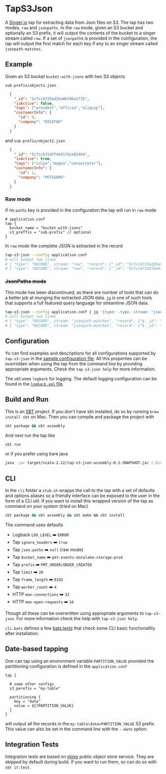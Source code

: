 # TapS3Json
A [Singer.io](https://github.com/singer-io/getting-started) tap for extracting data from Json files on S3. The tap has
two modes, `raw` and `jsonpaths`. In the `raw` mode, given an S3 bucket and optionally an S3 prefix, it will output the
contents of the bucket to a singer stream called `raw`. If a set of `jsonpath`s is provided in the configuration,
the tap will output the first match for each key if any to an singer stream called `jsonpath-matches`.

## Example
Given an S3 bucket `bucket-with-jsons` with two S3 objects

`sub-prefix/object1.json`
```json
  {
    "_id": "5cfcc6725ed2ba0bf86a3715",
    "isActive": false,
    "tags": ["proident","officia","aliquip"],
    "customerInfo": {
      "id": 0,
      "company": "DIGIFAD"
    }
  }
```
and `sub-prefix/object2.json`
```json
  {
    "_id": "5cfcc672d3f4e41fdce82464",
    "isActive": true,
    "tags": ["culpa","magna","consectetur"],
    "customerInfo": {
      "id": 1,
      "company": "PETIGEMS"
    }
  }
```

### Raw mode
If no `paths` key is provided in the configuration the tap will run in `raw` mode
```hocon
# application.conf
tap {
  bucket_name = "bucket-with-jsons"
  s3_preffix = "sub-prefix" // optional
}
```
In `raw` mode the complete JSON is extracted in the record
```bash
tap-s3-json --config application.conf
# will output two lines
# { "type": "RECORD", stream: "raw", "record": {"_id": "5cfcc6725ed2ba0bf86a3715", "isActive": false, "tags": ["proident","officia","aliquip"], "customerInfo": {"id": 0,"company": "DIGIFAD"}}}
# { "type": "RECORD", stream: "raw", "record": {"_id": "5cfcc672d3f4e41fdce82464", "isActive": true, "tags": ["culpa","magna","consectetur"], "customerInfo": {"id": 1,"company": "PETIGEMS"}}}
```

### ~~JsonPaths mode~~
This mode has been discontinued, as there are number of tools that can do a better job at munging the extracted
JSON data. [`jq`](https://stedolan.github.io/jq/) is one of such tools that supports a full featured query language for
streamline JSON data.
```bash
tap-s3-json --config application.conf | jq '{type: .type, stream: "jsonpath-matches", record: {"$._id": .["_id"], "$.tags[0]": .["tags[0]"], "$.customerInfo.company": .["customerInfo.company"]}}'
# will output two lines
# { "type": "RECORD", stream: "jsonpath-matches", "record": {"$._id": "5cfcc6725ed2ba0bf86a3715", "$.tags[0]": "proident", "$.customerInfo.company": "DIGIFAD"} }
# { "type": "RECORD", stream: "jsonpath-matches", "record": {"$._id": "5cfcc6725ed2ba0bf86a3715", "$.tags[0]": "culpa", "$.customerInfo.company": "PETIGEMS"} }
```

## Configuration
Yo can find examples and descriptions for all configurations supported by `tap-s3-json` in the [sample configuration file](src/main/resources/application.conf).
All this properties can be overridden when using the tap from the command line by providing appropriate arguments. Check the `tap-s3-json help` for more information.

The util uses `logback` for logging. The default logging configuration can be found in the [`logback.xml` file](src/main/resources/logback.xml).

## Build and Run
This is an [SBT](https://www.scala-sbt.org/) project. If you don't have sbt installed, do so by running `brew install sbt`
on Mac. Then you can compile and package the project with
```bash
sbt package && sbt assembly
```
And next run the tap like
```bash
sbt run
```
or if you prefer using bare java
```bash
java -jar target/scala-2.12/tap-s3-json-assembly-0.1-SNAPSHOT.jar [-Dconfig.file=application.conf]
```

## CLI
In the `cli` folder a `stub.sh` wrapps the call to the tap with a set of defaults and options aliases so a friendly interface can be exposed to the user in the form of a CLI util. If you want to install this wrapped version of the tap as command on your system (tried on Mac)
```bash
sbt package && sbt assembly && sbt make && sbt install
```
The command uses defaults
* Logback `LOG_LEVEL` :arrow_right: `ERROR`
* Tap `ignore_headers` :arrow_right: `true`
* Tap `json.paths` :arrow_right: `null` (raw mode)
* Tap `bucket_name` :arrow_right: `pmt-events-datalake-storage-prod`
* Tap `prefix` :arrow_right: `PMT_ORDER/ORDER_CREATED`
* Tap `limit` :arrow_right: `20`
* Tap `frame_length` :arrow_right: `8192`
* Tap `worker_count` :arrow_right: `4`
* HTTP `max-connections` :arrow_right: `32`
* HTTP `max-open-requests` :arrow_right: `16`

Though all these can be overwritten using appropriate arguments to `tap-s3-json`. For more information check the
help with `tap-s3-json help`.

`cli.bats` defines a few [bats tests](https://github.com/sstephenson/bats) that check some CLI basic functionallity after installation.

## Date-based tapping
One can tap using an environment variable `PARTITION_VALUE` provided the partitioning configuration is defined
in the `application.conf`
```hocon
tap {

  # some other configs
  s3_perefix = "my-table"

  partitioning {
    key = "date"
    value = ${?PARTITION_VALUE}
  }
}
```
will output all the records in the `my-table\date=PARTITION_VALUE` S3 prefix. This value can also be set in the command
line with the `--date` option.

## Integration Tests
Integration tests are based on [minio](https://github.com/minio/minio) public object store service. They are skipped by
default during build. If you want to run them, so can do so with `sbt it:test`.
